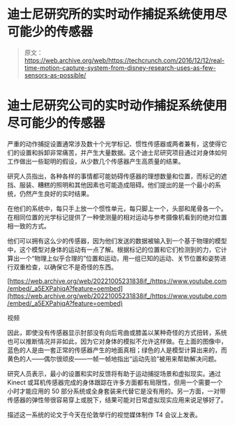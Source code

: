 # 迪士尼研究所的实时动作捕捉系统使用尽可能少的传感器 

> 原文：<https://web.archive.org/web/https://techcrunch.com/2016/12/12/real-time-motion-capture-system-from-disney-research-uses-as-few-sensors-as-possible/>

# 迪士尼研究公司的实时动作捕捉系统使用尽可能少的传感器

严重的动作捕捉设置通常涉及数十个光学标记、惯性传感器或两者兼有，这使得它们的设置和拆卸非常痛苦，并产生大量数据。这个迪士尼研究项目通过对身体如何工作做出一些聪明的假设，从少数几个传感器产生高质量的结果。

研究人员指出，各种各样的事情都可能妨碍传感器的理想数量和位置，而标记的遮挡、服装、糟糕的照明和其他因素也可能造成阻碍。他们提出的是一个最小的系统，仍然产生良好的实时结果。

在他们的系统中，每只手上放一个惯性单元，每只脚上一个，头部和尾骨各一个。在相同位置的光学标记提供了一种使测量的相对运动与参考摄像机看到的绝对位置相一致的方式。

他们可以拥有这么少的传感器，因为他们发送的数据被输入到一个基于物理的模型中，这个模型对身体的运动有一点了解。根据标记的位置和它们检测到的力，它计算出一个“物理上似乎合理的”位置和运动，用一组已知的运动、关节位置和姿势进行双重检查，以确保它不是奇怪的东西。

[https://web.archive.org/web/20221005231838if_/https://www.youtube.com/embed/_a5EXPahjqA?feature=oembed](https://web.archive.org/web/20221005231838if_/https://www.youtube.com/embed/_a5EXPahjqA?feature=oembed)

视频

因此，即使没有传感器显示肘部没有向后弯曲或膝盖以某种奇怪的方式扭转，系统也可以推断情况并非如此，因为它对身体的模拟不允许这样做。在上面的图像中，蓝色的人是由一套正常的传感器产生的地面真相；绿色的人是模型计算出来的，而黄色的人——偶尔很顽皮——一帧一帧地指出“运动先验”被用来帮助解决问题。

研究人员表示，最小的设置和实时反馈将有助于运动捕捉场景和虚拟现实。通过 Kinect 或耳机传感器完成的身体跟踪在许多方面都有局限性，但用一个需要一个小时才能应用的 50 部分系统或全身套装来代替它是没有用的。另一方面，一对带传感器的弹性带很容易穿上或脱下，结果可能对日常虚拟现实应用来说足够好了。

描述这一系统的论文于今天在伦敦举行的视觉媒体制作 T4 会议上发表。